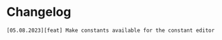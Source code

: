 Changelog
==============================================================
```
[05.08.2023][feat] Make constants available for the constant editor
```
